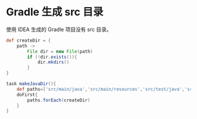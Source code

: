 # Gradle 生成 src 目录

使用 IDEA 生成的 Gradle 项目没有 src 目录。

```groovy
def createDir = {
    path ->
        File dir = new File(path)
        if (!dir.exists()){
            dir.mkdirs()
        }
}

task makeJavaDir(){
    def paths=['src/main/java','src/main/resources','src/test/java','src/test/resources']
    doFirst{
        paths.forEach(createDir)
    }
}
```

